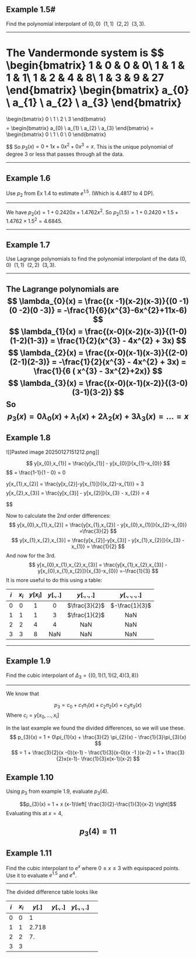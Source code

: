 
## Example 1.5#

Find the polynomial interpolant of $(0,0) \ \ (1,1)\ \ (2,2) \ \ (3,3)$.

---

The Vandermonde system is $$
\begin{bmatrix}
1  & 0 & 0 & 0\\
1  & 1 & 1 & 1\\
1  & 2 & 4 & 8\\
1 & 3 & 9 & 27
\end{bmatrix}
\begin{bmatrix}
a_{0} \\
a_{1} \\
a_{2} \\
a_{3}
\end{bmatrix}
=
\begin{bmatrix}
0  \\
1 \\
2 \\
3 
\end{bmatrix}
$$
$$
= \begin{bmatrix}
a_{0}  \\
a_{1} \\
a_{2} \\
a_{3} 
\end{bmatrix} =
\begin{bmatrix}
0 \\
1 \\
0 \\
0
\end{bmatrix}


$$
So $p_{3}(x) = 0 + 1x + 0x^{2} + 0x^{3} = x$. This is the unique polynomial of degree $3$ or less that passes through all the data.

---

## Example 1.6

Use $p_{2}$ from Ex 1.4 to estimate $e^{1.5}$. (Which is $4.4817$ to 4 DP).

---

We have $p_{2}(x) = 1+0.2420x + 1.4762x^{2}$. So $p_{2}(1.5) = 1 + 0.2420 \times 1.5 + 1.4762 \times 1.5^{2} = 4.6845$. 

---

## Example 1.7

Use Lagrange polynomials to find the polynomial interpolant of the data $(0,0) \ \ (1,1)\ \ (2,2) \ \ (3,3)$.

---
The Lagrange polynomials are $$
\lambda_{0}(x) = \frac{(x -1)(x-2)(x-3)}{(0 -1)(0 -2)(0 -3)} = -\frac{1}{6}(x^{3}-6x^{2}+11x-6)
$$
$$
\lambda_{1}(x) = \frac{(x-0)(x-2)(x-3)}{(1-0)(1-2)(1-3)} = \frac{1}{2}(x^{3} - 4x^{2} + 3x)
$$
$$
\lambda_{2}(x) = \frac{(x-0)(x-1)(x-3)}{(2-0)(2-1)(2-3)} = -\frac{1}{2}(x^{3} - 4x^{2} + 3x) = \frac{1}{6 ( x^{3} - 3x^{2}+2x)}
$$
$$
\lambda_{3}(x) = \frac{(x-0)(x-1)(x-2)}{(3-0)(3-1)(3-2)}
$$
So $$
p_{3}(x) = 0\lambda_{0}(x) + \lambda_{1}(x) + 2\lambda_{2}(x) + 3\lambda_{3}(x) = \dots = x
$$
---

## Example 1.8


![[Pasted image 20250127151212.png]]

$$
y[x_{0},x_{1}] = \frac{y[x_{1}] - y[x_{0}]}{x_{1}-x_{0}}
$$
$$
= \frac{1-1}{1 - 0} = 0

$$
$$
y[x_{1},x_{2}] = \frac{y[x_{2}]-y[x_{1}]}{(x_{2}-x_{1})} = 3
$$
$$
y[x_{2},x_{3}] = \frac{y[x_{3}] - y[x_{2}]}{x_{3} - x_{2}} = 4

$$

Now to calculate the $2nd$ order differences:
$$
y[x_{0},x_{1},x_{2}] = \frac{y[x_{1},x_{2}] - y[x_{0},x_{1}]}{x_{2}-x_{0}} =\frac{3}{2}
$$
$$
y[x_{1},x_{2},x_{3}] = \frac{y[x_{2}]-y[x_{3}] - y[x_{1},x_{2}]}{x_{3} - x_{1}} = \frac{1}{2}
$$
And now for the 3rd.
$$
y[x_{0},x_{1},x_{2},x_{3}] = \frac{y[x_{1},x_{2},x_{3}] - y[x_{0},x_{1},x_{2}]}{x_{3}-x_{0}} =-\frac{1}{3}
$$
It is more useful to do this using a table:


| $i$ | $x_{{i}}$ | $y[x_{i}]$ | $y[.,.]$ |  $y[.,.,.]$   |  $y[.,.,.,.]$  |
| :-: | :-------: | :--------: | :------: | :-----------: | :------------: |
|  0  |     0     |     1      |    0     | $\frac{3}{2}$ | $-\frac{1}{3}$ |
|  1  |     1     |     1      |    3     | $\frac{1}{2}$ |      NaN       |
|  2  |     2     |     4      |    4     |      NaN      |      NaN       |
|  3  |     3     |     8      |   NaN    |      NaN      |      NaN       |

---

## Example 1.9

Find the cubic interpolant of $\Delta_{3} = \{ (0,1) (1,1) ( 2,4) (3,8) \}$

---


We know that 

$$
p_{3} = c_{0} + c_{1}\pi_{1}(x) + c_{2}\pi_{2}(x) + c_{3} \pi_{3} ( x)
$$
Where $c_{i} = y[x_{0},\dots,x_{i}]$

In the last example we found the divided differences, so we will use these. $$
p_{3}(x) = 1 + 0\pi_{1}(x) + \frac{3}{2} \pi_{2}(x) - \frac{1}{3}\pi_{3}(x)
$$
$$
 = 1 + \frac{3}{2}(x -0)(x-1) - \frac{1}{3}(x-0)(x -1 )(x-2) = 1 + \frac{3}{2}x(x-1)- \frac{1}{3}x(x-1)(x-2)
$$

## Example 1.10

Using $p_{3}$ from example 1.9, evaluate $p_{3}(4)$.

$$p_{3}(x) = 1 + x (x-1)\left[ \frac{3}{2}-\frac{1}{3}(x-2) \right]$$
Evaluating this at $x = 4$,

$$
p_{3}(4) = 11
$$
---

## Example 1.11

Find the cubic interpolant to $e^{x}$ where $0\leq x\leq 3$ with equispaced points. Use it to evaluate $e^{1.5}$ and $e^{4}$.

---

The divided difference table looks like



| $i$ | $x_{i}$ | $y[.]$ | $y[.,.]$ | $y[.,.,.]$ |     |
| --- | ------- | ------ | -------- | ---------- | --- |
| 0   | 0       | 1      |          |            |     |
| 1   | 1       | 2.718  |          |            |     |
| 2   | 2       | 7.     |          |            |     |
| 3   | 3       |        |          |            |     |
